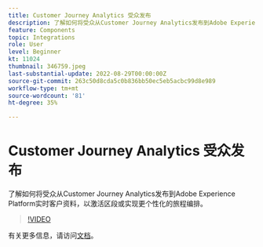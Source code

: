 ```yaml
---
title: Customer Journey Analytics 受众发布
description: 了解如何将受众从Customer Journey Analytics发布到Adobe Experience Platform实时客户资料，以激活区段或实现更个性化的旅程编排。
feature: Components
topic: Integrations
role: User
level: Beginner
kt: 11024
thumbnail: 346759.jpeg
last-substantial-update: 2022-08-29T00:00:00Z
source-git-commit: 263c50d8cda5c0b836bb50ec5eb5acbc99d8e989
workflow-type: tm+mt
source-wordcount: '81'
ht-degree: 35%

---
```



# Customer Journey Analytics 受众发布

了解如何将受众从Customer Journey Analytics发布到Adobe Experience Platform实时客户资料，以激活区段或实现更个性化的旅程编排。

>[!VIDEO](https://video.tv.adobe.com/v/346759/?quality=12&learn=on)

有关更多信息，请访问[文档](https://experienceleague.adobe.com/docs/analytics-platform/using/cja-components/audiences/audiences-overview.html?lang=zh-Hans)。
